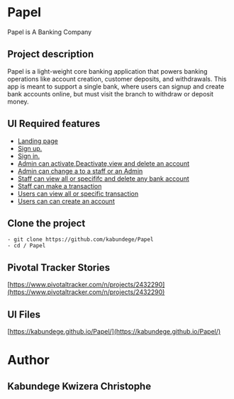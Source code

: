 # **Papel**

Papel is A Banking Company

## **Project description**

Papel is a light-weight core banking application that powers banking operations like account
creation, customer deposits, and withdrawals. This app is meant to support a single bank, where
users can signup and create bank accounts online, but must visit the branch to withdraw or
deposit money.


## **UI Required features**

- [Landing page](https://kabundege.github.io/Papel/)
- [Sign up.](https://kabundege.github.io/Papel/UI/html/signup.html)
- [Sign in.](https://kabundege.github.io/Papel/)
- [Admin can activate,Deactivate,view and delete an account](https://kabundege.github.io/Papel/UI/html/admin.html)
- [Admin can change a to a staff or an Admin](https://kabundege.github.io/Papel/UI/html/upgrade.html)
- [Staff can view  all or specififc and delete any bank account](https://kabundege.github.io/Papel/UI/html/staff.html)
- [Staff can make a transaction ](https://kabundege.github.io/Papel/UI/html/transactions.html)
- [Users can view all or specific transaction](https://kabundege.github.io/Papel/UI/html/dashboard.html)
- [Users can can create an account](https://kabundege.github.io/Papel/UI/html/createAcc.html)


## **Clone the project**

    - git clone https://github.com/kabundege/Papel
    - cd / Papel

## **Pivotal Tracker Stories**

[https://www.pivotaltracker.com/n/projects/2432290](https://www.pivotaltracker.com/n/projects/2432290)

## **UI Files**

[https://kabundege.github.io/Papel/](https://kabundege.github.io/Papel/)


# **Author**

## **Kabundege Kwizera Christophe**

